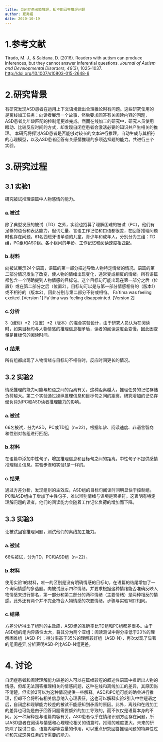 ```yaml
---
title: 自闭症患者能推理，却不能回答推理问题
author: 夏秀媚
date: 2020-10-19
---
```

# 1.参考文献
Tirado, M. J., & Saldana, D. (2016). Readers with autism can produce inferences, but they cannot answer inferential questions. *Journal of Autism and Developmental Disorders, 46*(3), 1025-1037. http://doi.org/10.1007/s10803-015-2648-6
# 2.研究背景
有研究发现ASD患者在运用上下文语境做出合理推论时有问题。这些研究使用的是离线加工任务：向读者展示一个故事，然后要求回答有关阅读内容的问题，ASD患者比年龄匹配的控制组更难完成。然而在线加工的研究中，研究人员使用眼动、比较反应时间的方式，却发现自闭症患者会激活必要的知识并产生相关的推理。
本研究将探讨ASD患者是否能够对较长的文本进行推理，自动生成与其相符的心理模型，以及ASD患者回答有关感情推理的多项选择题的能力。共进行三个实验。
# 3.研究过程
## 3.1 实验1
研究被试推理语篇中人物感情的能力。
### a.被试
除了典型发展的被试（TD）之外，实验也招募了理解困难的被试（PC），他们有足够的语音和表达能力，但词汇量、言语工作记忆和口语都很差，在回答推理问题时也存在问题。61名西班牙语单语的儿童，青少年和成年人，分别分为三组：TD组，PC组和ASD组。各小组间的年龄、工作记忆和阅读速度相匹配。
### b.材料
向被试展示24个语篇，语篇的第一部分描述导致人物特定情绪的情况。语篇的第二部分情况发生了改变，使人物的情绪出现变化，通常变成相反的情绪。所有语篇都包含一个明确提到人物情感的目标句。这个目标句可能出现在第一部分之后（位置1）或在第二部分之后（位置2）。目标句可以是与第一部分情感相符的（版本1）或不相符的（版本2），因此分别与第二部分不符或相符。
Fa´tima was feeling excited. [Version 1]
Fa´tima was feeling disappointed. [Version 2]
### c.分析
3（组别）*2（位置）*2（版本）的混合实验设计，由于研究人员认为在阅读时，如果目标句与人物情感的推理信息相矛盾，读者的阅读速度会变慢，因此因变量是目标句的阅读时间。
### d.结果
所有组都出现了人物情绪与目标句不相符时，反应时间更长的情况。
## 3.2 实验2
情感推理的能力可能与短语之间的距离有关，这种距离越大，推理任务的记忆存储负荷越大。第二个实验通过操纵推理信息和目标句之间的距离，研究增加的记忆存储负荷对PC和ASD读者推理能力的影响。
### a.被试
66名被试，分为ASD，PC或TD组（n=22），根据年龄、阅读速度、非语言智商和性别对各组进行匹配。
### b.材料
在语篇中添加中性句子，增加推理信息和目标句之间的距离。中性句子不提供感情推理相关信息。实验步骤和实验1是一样的。
### c.结果
通过方差分析，发现组别的主效应，ASD组的目标句阅读时间明显快于控制组。
PC和ASD组由于增加了中性句子，难以辨别情绪与语境是否相符。这表明有特定理解问题的读者，他们的阅读能力会随着工作记忆负荷的增加而下降。
## 3.3 实验3
让被试回答推理问题，测试他们的离线加工能力。
### a.被试
66名被试，分为TD，PC和ASD组（n=22）。
### b.材料
使用实验1的材料，唯一的区别是没有明确情感的目标句。在语篇的结尾增加了一个询问情感的多选题。向被试展示四种情绪，并要求根据这种情绪能否准确反映人物情感来进行排名，第一部分和第二部分的两种情绪（主要情绪）是两种相反的情感。此外还有两个并不完全符合人物情感的次要情绪。步骤与实验1和2相同。
### c.结果
方差分析得出了组别的主效应，ASD组的准确率比TD组和PC组都差很多。由于ASD组的组内异质性太大，将其分为两个亚组：阅读测试中得分率低于20%的理解困难组（ASD-P）；得分率高于35%的理解较好组（ASD-N），再次发现了显著的组间差异,分析表明ASD-P比ASD-N组更差。
# 4. 讨论
自闭症患者和阅读理解能力较差的人可以在篇幅较短的叙述性语篇中推断出人物的情感，但却无法回答推理相关的情感问题，这种在线和离线加工的差异，其原因尚不清楚，但实验2可以为这种情况提供一些解释。ASD和PC组可能的确会进行推理，但却不会将所有相关信息纳入心理表征。这也可以解释实验2引入中性短语之后，自闭症和理解能力较差的被试不能感知到矛盾的原因。此外，离线和在线加工的差异也可能是由于回答问题需要额外的加工导致的，而不仅仅是语篇本身的不同。另一种解释是与语篇内容有关。ASD患者似乎在情绪识别方面存在问题，所以ASD患者在阅读与情感和心理理论相关的语篇时，推理的难度更大。未来的研究除了探讨口语、语篇内容等变量的作用，可以重点研究回答推理问题的特异性过程和完成这类任务的所需要的能力。


